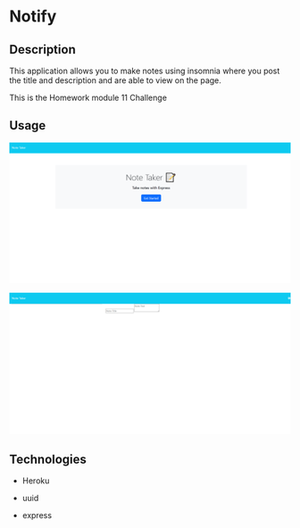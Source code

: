 # Notify

## Description

This application allows you to make notes using insomnia where you post the title and description and are able to view on the page.

This is the Homework module 11 Challenge

## Usage 

![Alt text](<Assets/Images/Screenshot (12).png>)

![Alt text](<Assets/Images/Screenshot (14).png>)

## Technologies 

* Heroku

* uuid

* express
